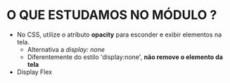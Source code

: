 # O QUE ESTUDAMOS NO MÓDULO ?
- No CSS, utilize o atributo **opacity** para esconder e exibir elementos na tela.
  - Alternativa a *display: none*
  - Diferentemente do estilo 'display:none', **não remove o elemento da tela**
- Display Flex
